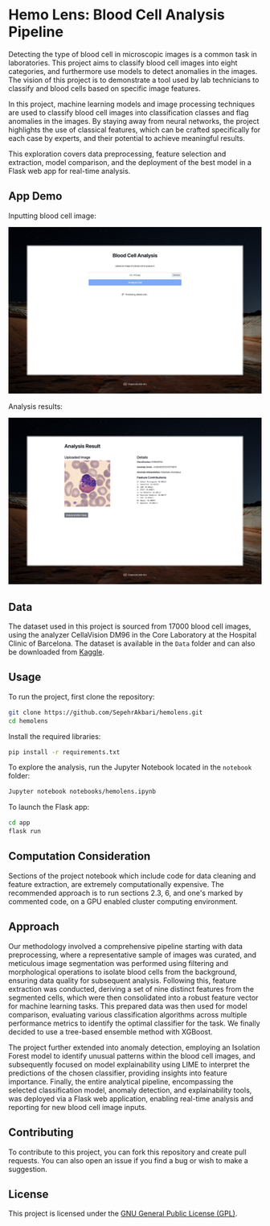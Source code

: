 # Hemo Lens: Blood Cell Analysis Pipeline

Detecting the type of blood cell in microscopic images is a common task in laboratories. This project aims to classify blood cell images into eight categories, and furthermore use models to detect anomalies in the images. The vision of this project is to demonstrate a tool used by lab technicians to classify and blood cells based on specific image features.

In this project, machine learning models and image processing techniques are used to classify blood cell images into classification classes and flag anomalies in the images. By staying away from neural networks, the project highlights the use of classical features, which can be crafted specifically for each case by experts, and their potential to achieve meaningful results.

This exploration covers data preprocessing, feature selection and extraction, model comparison, and the deployment of the best model in a Flask web app for real-time analysis.

## App Demo

Inputting blood cell image:

![Input](app/demo/page1.jpeg)

Analysis results:

![Predictions](app/demo/page2.jpeg)

## Data

The dataset used in this project is sourced from 17000 blood cell images, using the analyzer CellaVision DM96 in the Core Laboratory at the Hospital Clinic of Barcelona. The dataset is available in the `Data` folder and can also be downloaded from [Kaggle](https://www.kaggle.com/datasets/unclesamulus/blood-cells-image-dataset).

## Usage

To run the project, first clone the repository:

```bash
git clone https://github.com/SepehrAkbari/hemolens.git
cd hemolens
```
Install the required libraries:

```bash
pip install -r requirements.txt
```

To explore the analysis, run the Jupyter Notebook located in the `notebook` folder:

```bash
Jupyter notebook notebooks/hemolens.ipynb
```

To launch the Flask app:

```bash
cd app
flask run
```

## Computation Consideration

Sections of the project notebook which include code for data cleaning and feature extraction, are extremely computationally expensive. The recommended approach is to run sections 2.3, 6, and one's marked by commented code, on a GPU enabled cluster computing environment.

## Approach

Our methodology involved a comprehensive pipeline starting with data preprocessing, where a representative sample of images was curated, and meticulous image segmentation was performed using filtering and morphological operations to isolate blood cells from the background, ensuring data quality for subsequent analysis. Following this, feature extraction was conducted, deriving a set of nine distinct features from the segmented cells, which were then consolidated into a robust feature vector for machine learning tasks. This prepared data was then used for model comparison, evaluating various classification algorithms across multiple performance metrics to identify the optimal classifier for the task. We finally decided to use a tree-based ensemble method with XGBoost.

The project further extended into anomaly detection, employing an Isolation Forest model to identify unusual patterns within the blood cell images, and subsequently focused on model explainability using LIME to interpret the predictions of the chosen classifier, providing insights into feature importance. Finally, the entire analytical pipeline, encompassing the selected classification model, anomaly detection, and explainability tools, was deployed via a Flask web application, enabling real-time analysis and reporting for new blood cell image inputs.

## Contributing

To contribute to this project, you can fork this repository and create pull requests. You can also open an issue if you find a bug or wish to make a suggestion.

## License

This project is licensed under the [GNU General Public License (GPL)](/LICENSE).
